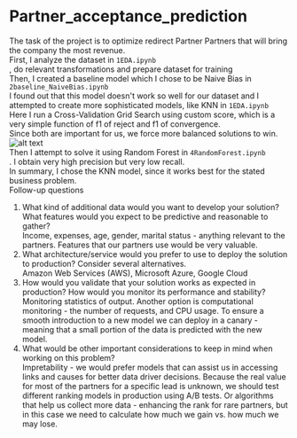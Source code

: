 # Partner_acceptance_prediction
The task of the project is to optimize redirect Partner Partners that will bring the company the most revenue.<br />
First, I analyze the dataset in ```1EDA.ipynb``` <br />, do relevant transformations and prepare dataset for training<br />
Then, I created a baseline model which I chose to be Naive Bias in ```2baseline_NaiveBias.ipynb```  <br />
I found out that this model doesn't work so well for our dataset and I attempted to create more sophisticated models, like KNN in ```1EDA.ipynb``` <br /> Here I run a Cross-Validation Grid Search using custom score, which is a very simple function of f1 of reject and f1 of convergence. <br />Since both are important for us, we force more balanced solutions to win.<br />![alt text](https://github.com/AnnPike/Partner_acceptance_prediction/blob/main/custom_score.png)<br />
Then I attempt to solve it using Random Forest in ```4RandomForest.ipynb``` <br />. I obtain very high precision but very low recall.<br />
In summary, I chose the KNN model, since it works best for the stated business problem.<br />
Follow-up questions
1. What kind of additional data would you want to develop your solution? What features would you expect to be predictive and reasonable to gather?<br />
Income, expenses, age, gender, marital status - anything relevant to the partners. Features that our partners use would be very valuable.
2. What architecture/service would you prefer to use to deploy the solution to production?
Consider several alternatives.<br />
Amazon Web Services (AWS), Microsoft Azure, Google Cloud
3. How would you validate that your solution works as expected in production? How would
you monitor its performance and stability?<br />
Monitoring statistics of output. Another option is computational monitoring - the number of requests, and CPU usage. To ensure a smooth introduction to a new model we can deploy in a canary - meaning that a small portion of the data is predicted with the new model.
5. What would be other important considerations to keep in mind when working on this
problem?<br />
Impretability - we would prefer models that can assist us in accessing links and causes for better data driver decisions.
Because the real value for most of the partners for a specific lead is unknown, we should test different ranking models in production using A/B tests. Or algorithms that help us collect more data - enhancing the rank for rare partners, but in this case we need to calculate how much we gain vs. how much we may lose.
